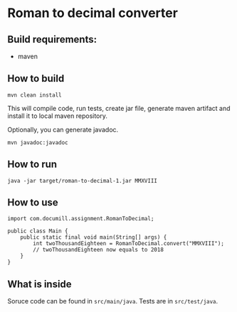 # Roman to decimal converter


## Build requirements:

* maven

## How to build

```
mvn clean install
```
This will compile code, run tests, create jar file, generate maven artifact and install it to local maven repository.

Optionally, you can generate javadoc.

```
mvn javadoc:javadoc
```

## How to run
```
java -jar target/roman-to-decimal-1.jar MMXVIII
```

## How to use

```
import com.documill.assignment.RomanToDecimal;

public class Main {
    public static final void main(String[] args) {
        int twoThousandEighteen = RomanToDecimal.convert("MMXVIII");
        // twoThousandEighteen now equals to 2018
    }
}
```

## What is inside
Soruce code can be found in `src/main/java`.
Tests are in `src/test/java`.
